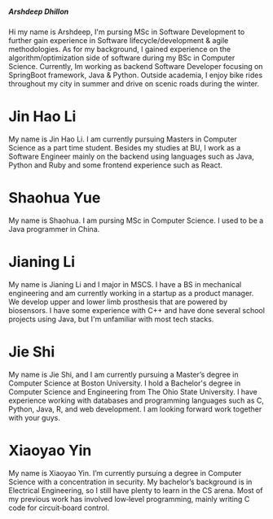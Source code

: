 ##### _Arshdeep Dhillon_
Hi my name is Arshdeep, I'm pursing MSc in Software Development to further gain experience in Software lifecycle/development & agile methodologies. As for my background, I gained experience on the algorithm/optimization side of software during my BSc in Computer Science. Currently, Im working as backend Software Developer focusing on SpringBoot framework, Java & Python. Outside academia, I enjoy bike rides throughout my city in summer and drive on scenic roads during the winter.

# Jin Hao Li

My name is Jin Hao Li. I am currently pursuing Masters in Computer Science as a part time student. Besides my studies at BU, I work as a Software Engineer mainly on the backend using languages such as Java, Python and Ruby and some frontend experience such as React.

# Shaohua Yue

My name is Shaohua. I am pursing MSc in Computer Science. I used to be a Java programmer in China.

# Jianing Li 

My name is Jianing Li and I major in MSCS. I have a BS in mechanical engineering and am currently working in a startup as a product manager. We develop upper and lower limb prosthesis that are powered by biosensors. I have some experience with C++ and have done several school projects using Java, but I'm unfamiliar with most tech stacks. 

# Jie Shi

My name is Jie Shi, and I am currently pursuing a Master’s degree in Computer Science at Boston University. I hold a Bachelor's degree in Computer Science and Engineering from The Ohio State University. I have experience working with databases and programming languages such as C, Python, Java, R, and web development. I am looking forward work together with your guys.

# Xiaoyao Yin
My name is Xiaoyao Yin. I’m currently pursuing a degree in Computer Science with a concentration in security. My bachelor’s background is in Electrical Engineering, so I still have plenty to learn in the CS arena. Most of my previous work has involved low‑level programming, mainly writing C code for circuit‑board control.
